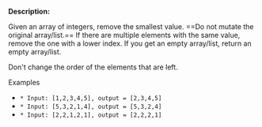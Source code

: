 **Description:**

Given an array of integers, remove the smallest value. ==Do not mutate the original array/list.== If there are multiple elements with the same value, remove the one with a lower index. If you get an empty array/list, return an empty array/list.

Don't change the order of the elements that are left.

Examples

- `* Input: [1,2,3,4,5], output = [2,3,4,5]`
- `* Input: [5,3,2,1,4], output = [5,3,2,4]`
- `* Input: [2,2,1,2,1], output = [2,2,2,1]`
